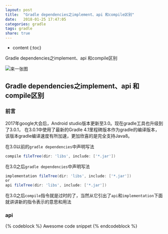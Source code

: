 ```yaml
---
layout: post
title:  "Gradle dependencies之implement、api 和compile区别"
date:   2018-01-25 17:47:05
categories: gradle
tags: gradle
share: true
---
```


* content
{:toc}

Gradle dependencies之implement、api 和compile区别

![来一张图](https://crackberry.com/sites/crackberry.com/files/styles/small/public/topic_images/2013/ANDROID.png?itok=xhm7jaxS)






## Gradle dependencies之implement、api 和compile区别

### 前言  
2017年google大会后，Android studio版本更新至3.0。现在gradle工具也升级到了3.0.1，
在3.0.1中使用了最新的Gradle 4.1里程碑版本作为gradle的编译版本，该版本gradle编译速度有所加速，更加欣喜的是完全支持Java8。


在3.0以前的`gradle dependencies`中声明写法
```groovy
compile fileTree(dir: 'libs', include: ['*.jar'])
```
在3.0之后`gradle dependencies`中声明写法
```groovy
implementation fileTree(dir: 'libs', include: ['*.jar'])
or
api fileTree(dir: 'libs', include: ['*.jar'])
```
在3.0之后`compile`指令就是过时的了，当然从它引出了`api`和`implementation`下面就讲讲新的指令表示的意思和用法

### api



{% codeblock %}
Awesome code snippet
{% endcodeblock %}